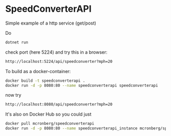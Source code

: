 # SpeedConverterAPI

Simple example of a http service (get/post)

Do

```bash
dotnet run
```

check port (here 5224) and try this in a browser:

```bash
http://localhost:5224/api/speedconverter?mph=20
```

To build as a docker-container:

```bash
docker build -t speedconverterapi .
docker run -d -p 8080:80 --name speedconverterapi speedconverterapi
```

now try

```bash
http://localhost:8080/api/speedconverter?mph=20
```

It's also on Docker Hub so you could just

```bash
docker pull mcronberg/speedconverterapi
docker run -d -p 8080:80 --name speedconverterapi_instance mcronberg/speedconverterapi
```
